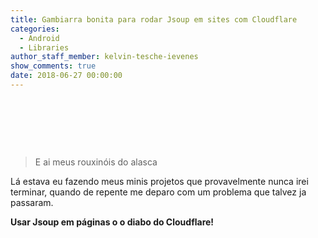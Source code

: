 ```yaml
---
title: Gambiarra bonita para rodar Jsoup em sites com Cloudflare
categories:
  - Android
  - Libraries
author_staff_member: kelvin-tesche-ievenes
show_comments: true
date: 2018-06-27 00:00:00
---
```


&nbsp;

&nbsp;

&nbsp;

> E ai meus rouxin&oacute;is do alasca

L&aacute; estava eu fazendo meus minis projetos que provavelmente nunca irei terminar, quando de repente me deparo com um problema que talvez ja passaram.

**Usar Jsoup em p&aacute;ginas o o diabo do Cloudflare!**
